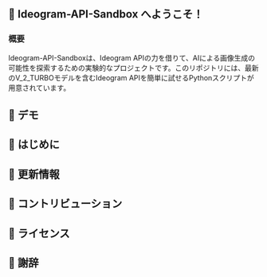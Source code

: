 ## 🌟 Ideogram-API-Sandbox へようこそ！

### 概要

Ideogram-API-Sandboxは、Ideogram APIの力を借りて、AIによる画像生成の可能性を探索するための実験的なプロジェクトです。このリポジトリには、最新のV_2_TURBOモデルを含むIdeogram APIを簡単に試せるPythonスクリプトが用意されています。

## 🎥 デモ

## 🚀 はじめに

## 📝 更新情報

## 🤝 コントリビューション

## 📄 ライセンス

## 🙏 謝辞 
